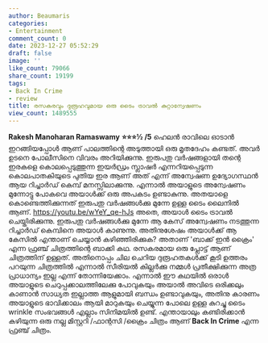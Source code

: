 ```yaml
---
author: Beaumaris
categories:
- Entertainment
comment_count: 0
date: 2023-12-27 05:52:29
draft: false
image: ''
like_count: 79066
share_count: 19199
tags:
- Back In Crime
- review
title: രസകരവും ദുരൂഹവുമായ ഒരു ടൈം ട്രാവൽ കുറ്റാന്വേഷണം
view_count: 1489555
---
```


**Rakesh Manoharan Ramaswamy** **⭐⭐⭐½ /5** ഹെലൻ രാവിലെ ഓടാൻ ഇറങ്ങിയപ്പോൾ ആണ് പാലത്തിന്റെ അടുത്തായി ഒരു മൃതദേഹം കണ്ടത്. അവർ ഉടനെ പോലീസിനെ വിവരം അറിയിക്കുന്നു. ഇരുപതു വർഷങ്ങളായി തന്റെ ഇരകളെ കൊലപ്പെടുത്തുന്ന ഇയർഡ്രം സ്ലാഷർ എന്നറിയപ്പെടുന്ന കൊലപാതകിയുടെ പുതിയ ഇര ആണ് അത് എന്ന് അന്വേഷണ ഉദ്യോഗസ്ഥൻ ആയ റിച്ചാർഡ് കെമ്പ് മനസ്സിലാക്കുന്നു. എന്നാൽ അയാളുടെ അന്വേഷണം മുന്നോട്ടു പോകവെ അയാൾക്ക്‌ ഒരു അപകടം ഉണ്ടാകുന്നു. അതയാളെ കൊണ്ടെത്തിക്കുന്നത് ഇരുപതു വർഷങ്ങൾക്കു മുന്നേ ഉള്ള ടൈം ലൈനിൽ ആണ്. https://youtu.be/wYeY_qe-hJs അതെ, അയാൾ ടൈം ട്രാവൽ ചെയ്തിരിക്കുന്നു. ഇരുപതു വർഷങ്ങൾക്കു മുന്നേ ആ കേസ് അന്വേഷണം നടത്തുന്ന റിച്ചാർഡ് കെമ്പിനെ അയാൾ കാണുന്നു. അതിനുശേഷം അയാൾക്ക്‌ ആ കേസിൽ എന്താണ് ചെയ്യാൻ കഴിഞ്ഞിരിക്കുക? അതാണ്‌ 'ബാക്ക് ഇൻ ക്രൈം' എന്ന ഫ്രഞ്ച് ചിത്രത്തിന്റെ ബാക്കി കഥ. രസകരമായ ഒരു പ്ലോട്ട് ആണ് ചിത്രത്തിന് ഉള്ളത്. അതിനൊപ്പം ചില ചെറിയ ദുരൂഹതകൾക്ക് കൂടി ഉത്തരം പറയുന്ന ചിത്രത്തിൽ എന്നാൽ സീരിയൽ കില്ലർക്കു നമ്മൾ പ്രതീക്ഷിക്കുന്ന അത്ര പ്രാധാന്യം ഇല്ല എന്ന് തോന്നിയേക്കാം. എന്നാൽ ഈ കഥയിൽ ഒരാൾ അയാളുടെ ചെറുപ്പക്കാലത്തിലേക്കു പോവുകയും അയാൽ അവിടെ ഒരിക്കലും കാണാൻ സാധ്യത ഇല്ലാത്ത ആളുമായി ബന്ധം ഉണ്ടാവുകയും, അതിനു കാരണം അയാളുടെ ഭാവിക്കാലം ആയി മാറുകയും ചെയ്യുന്ന പോലെ ഉള്ള കുറച്ചു ടൈം wrinkle സംഭവങ്ങൾ എല്ലാം സിനിമയിൽ ഉണ്ട്. എന്തായാലും കണ്ടിരിക്കാൻ കഴിയുന്ന ഒരു നല്ല മിസ്റ്ററി /ഫാന്റസി /ക്രൈം ചിത്രം ആണ് **Back In Crime** എന്ന ഫ്രഞ്ച് ചിത്രം.
